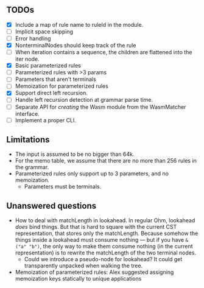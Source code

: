 ## TODOs

- [x] Include a map of rule name to ruleId in the module.
- [ ] Implicit space skipping
- [ ] Error handling
- [x] NonterminalNodes should keep track of the rule
- [ ] When iteration contains a sequence, the children are flattened into the iter node.
- [x] Basic parameterized rules
- [ ] Parameterized rules with >3 params
- [ ] Parameters that aren't terminals
- [ ] Memoization for parameterized rules
- [x] Support direct left recursion.
- [ ] Handle left recursion detection at grammar parse time.
- [ ] Separate API for _creating_ the Wasm module from the WasmMatcher interface.
- [ ] Implement a proper CLI.

## Limitations

- The input is assumed to be no bigger than 64k.
- For the memo table, we assume that there are no more than 256 rules in the grammar.
- Parameterized rules only support up to 3 parameters, and no memoization.
  - Parameters must be terminals.

## Unanswered questions

- How to deal with matchLength in lookahead. In regular Ohm, lookahead _does_ bind things. But that is hard to square with the current CST representation, that stores only the matchLength. Because somehow the things inside a lookahead must consume nothing — but if you have `&("a" "b")`, the only way to make them consume nothing (in the current representation) is to rewrite the matchLength of the two terminal nodes.
  - Could we introduce a pseudo-node for lookahead? It could get transparently unpacked when walking the tree.
- Memoization of parameterized rules: Alex suggested assigning memoization keys statically to unique applications
